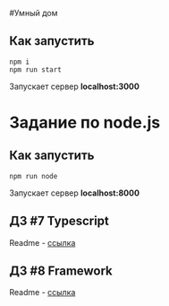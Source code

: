 #Умный дом

## Как запустить
```
npm i
npm run start
```
Запускает сервер **localhost:3000**

# Задание по node.js
## Как запустить
```
npm run node
```
Запускает сервер **localhost:8000**


## ДЗ #7 Typescript
Readme - [ссылка](./README.typescript.md)

## ДЗ #8 Framework
Readme - [ссылка](./README.framework.md)